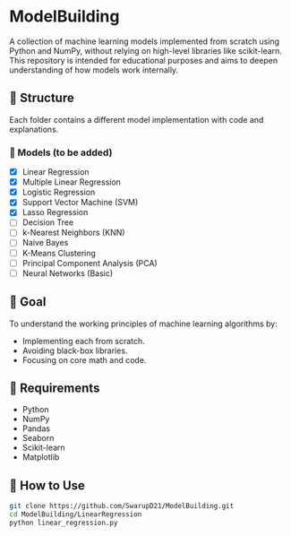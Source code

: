 # ModelBuilding

A collection of machine learning models implemented from scratch using Python and NumPy, without relying on high-level libraries like scikit-learn.  
This repository is intended for educational purposes and aims to deepen understanding of how models work internally.

## 📂 Structure

Each folder contains a different model implementation with code and explanations.

### 🔧 Models (to be added)
- [x] Linear Regression
- [x] Multiple Linear Regression
- [x] Logistic Regression
- [x] Support Vector Machine (SVM)
- [x] Lasso Regression
- [ ] Decision Tree
- [ ] k-Nearest Neighbors (KNN)
- [ ] Naive Bayes
- [ ] K-Means Clustering
- [ ] Principal Component Analysis (PCA)
- [ ] Neural Networks (Basic)

## 🧠 Goal

To understand the working principles of machine learning algorithms by:
- Implementing each from scratch.
- Avoiding black-box libraries.
- Focusing on core math and code.

## 📌 Requirements

- Python 
- NumPy
- Pandas
- Seaborn
- Scikit-learn
- Matplotlib 

## 🚀 How to Use

```bash
git clone https://github.com/SwarupD21/ModelBuilding.git
cd ModelBuilding/LinearRegression
python linear_regression.py
